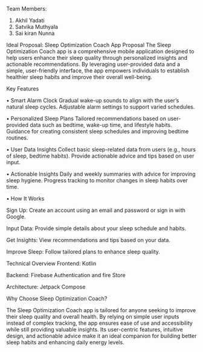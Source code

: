 Team Members:
1.	Akhil Yadati 
2.	Satvika Muthyala 
3.	Sai kiran Nunna
   
Ideal Proposal:
Sleep Optimization Coach App Proposal
The Sleep Optimization Coach app is a comprehensive mobile application designed to help users enhance their sleep quality through personalized insights and actionable recommendations. By leveraging user-provided data and a simple, user-friendly interface, the app empowers individuals to establish healthier sleep habits and improve their overall well-being.

Key Features

•	Smart Alarm Clock
       Gradual wake-up sounds to align with the user’s natural sleep cycles.
 Adjustable alarm settings to support varied schedules.
 
•	Personalized Sleep Plans
    Tailored recommendations based on user-provided data such as bedtime, wake-up               time, and lifestyle habits.
Guidance for creating consistent sleep schedules and improving bedtime routines.

•	User Data Insights
Collect basic sleep-related data from users (e.g., hours of sleep, bedtime habits).
Provide actionable advice and tips based on user input.

•	Actionable Insights
Daily and weekly summaries with advice for improving sleep hygiene.
 Progress tracking to monitor changes in sleep habits over time.
 
•	How It Works

Sign Up: Create an account using an email and password or sign in with Google.
        
Input Data: Provide simple details about your sleep schedule and habits.
        
Get Insights: View recommendations and tips based on your data.
        
Improve Sleep: Follow tailored plans to enhance sleep quality.
        
Technical Overview
Frontend: Kotlin

Backend: Firebase Authentication and fire Store

Architecture: Jetpack Compose 

Why Choose Sleep Optimization Coach?

The Sleep Optimization Coach app is tailored for anyone seeking to improve their sleep quality and overall health. By relying on simple user inputs instead of complex tracking, the app ensures ease of use and accessibility while still providing valuable insights. Its user-centric features, intuitive design, and actionable advice make it an ideal companion for building better sleep habits and enhancing daily energy levels.
